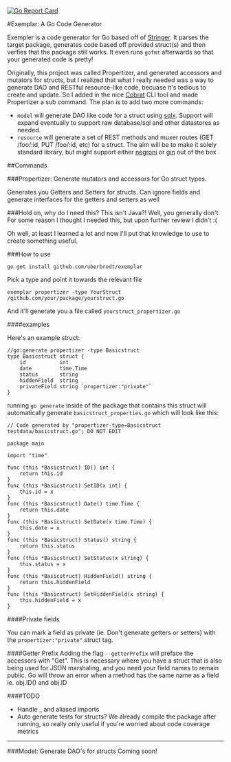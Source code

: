 [![Go Report Card](https://goreportcard.com/badge/github.com/uberbrodt/exemplar)](https://goreportcard.com/report/github.com/uberbrodt/exemplar)

#Exemplar: A Go Code Generator

Exempler is a code generator for Go based off of [Stringer](https://godoc.org/github.com/Go-zh/tools/cmd/stringer). It parses the target package, generates code based off provided struct(s) and then verfies that the package still works. It even runs `gofmt` afterwards so that your generated code is pretty!

Originally, this project was called Propertizer, and generated accessors and mutators for structs, but I realized that what I really needed was a way to generate DAO and RESTful resource-like code, becuase it's tedious to create and update. So I added in the nice [Cobrat](https://github.com/spf13/cobra) CLI tool and made Propertizer a sub command. The plan is to add two more commands:

* `model` will generate DAO like code for a struct using [sqlx](https://github.com/jmoiron/sqlx). Support will expand eventually to support raw database/sql and other datastores as needed.
*  `resource` will generate a set of REST methods and muxer routes (GET /foo/:id, PUT /foo/:id, etc) for a struct. The aim will be to make it solely standard library, but might support either [negroni](https://github.com/codegangsta/negroni) or [gin](https://github.com/gin-gonic/gin) out of the box

##Commands

###Propertizer: Generate mutators and accessors for Go struct types.

Generates you Getters and Setters for structs. Can ignore fields and generate interfaces for the getters and setters as well

###Hold on, why do I need this? This isn't Java?!
Well, you generally don't. For some reason I thought I needed this, but upon further review I didn't :(

Oh well, at least I learned a lot and now I'll put that knowledge to use to create something useful.

###How to use

`go get install github.com/uberbrodt/exemplar`

Pick a type and point it towards the relevant file

`exemplar propertizer -type YourStruct /github.com/your/package/yourstruct.go`

And it'll generate you a file called `yourstruct_propertizer.go`


####examples

Here's an example struct:

	//go:generate propertizer -type Basicstruct
	type Basicstruct struct {
		id           int
		date         time.Time
		status       string
		hiddenField  string
		privateField string `propertizer:"private"`
	}

running `go generate` inside of the package that contains this struct will automatically generate `basicstruct_properties.go` which will look like this:

	// Code generated by "propertizer-type=Basicstruct testdata/basicstruct.go"; DO NOT EDIT

	package main

	import "time"

	func (this *Basicstruct) ID() int {
		return this.id
	}
	func (this *Basicstruct) SetID(x int) {
		this.id = x
	}
	func (this *Basicstruct) Date() time.Time {
		return this.date
	}
	func (this *Basicstruct) SetDate(x time.Time) {
		this.date = x
	}
	func (this *Basicstruct) Status() string {
		return this.status
	}
	func (this *Basicstruct) SetStatus(x string) {
		this.status = x
	}
	func (this *Basicstruct) HiddenField() string {
		return this.hiddenField
	}
	func (this *Basicstruct) SetHiddenField(x string) {
		this.hiddenField = x
	}


####Private fields

You can mark a field as private (ie. Don't generate getters or setters) with the `propertizer:"private"` struct tag.

####Getter Prefix
Adding the flag `--getterPrefix` will preface the accessors with "Get". This is necessary where you have a struct that is also being used for JSON marshaling, and you need your field names to remain public. Go will throw an error when a method has the same name as a field ie. obj.ID() and obj.ID

####TODO
* Handle _ and aliased imports
* Auto generate tests for structs? We already compile the package after running, so really only useful if you're worried about code coverage metrics

- - -
###Model: Generate DAO's for structs
Coming soon!
